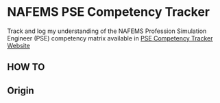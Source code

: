 # NAFEMS PSE Competency Tracker
Track and log my understanding of the NAFEMS Profession Simulation Engineer (PSE) competency matrix available in [PSE Competency Tracker Website](https://www.psecompetencytracker.org)

## HOW TO

## Origin
